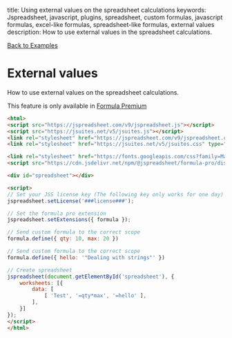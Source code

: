 title: Using external values on the spreadsheet calculations
keywords: Jspreadsheet, javascript, plugins, spreadsheet, custom formulas, javascript formulas, excel-like formulas, spreadsheet-like formulas, external values
description: How to use external values in the spreadsheet calculations.

[Back to Examples](/docs/v9/examples "Back to the examples section")

# External values

How to use external values on the spreadsheet calculations. 

This feature is only available in [Formula Premium](/products/formulas) 

```html
<html>
<script src="https://jspreadsheet.com/v9/jspreadsheet.js"></script>
<script src="https://jsuites.net/v5/jsuites.js"></script>
<link rel="stylesheet" href="https://jspreadsheet.com/v9/jspreadsheet.css" type="text/css" />
<link rel="stylesheet" href="https://jsuites.net/v5/jsuites.css" type="text/css" />

<link rel="stylesheet" href="https://fonts.googleapis.com/css?family=Material+Icons" />
<script src="https://cdn.jsdelivr.net/npm/@jspreadsheet/formula-pro/dist/index.min.js"></script>

<div id="spreadsheet"></div>

<script>
// Set your JSS license key (The following key only works for one day)
jspreadsheet.setLicense('###license###');

// Set the formula pro extension
jspreadsheet.setExtensions({ formula });

// Send custom formula to the correct scope
formula.define({ qty: 10, max: 20 })

// Send custom formula to the correct scope
formula.define({ hello: '"Dealing with strings"' })

// Create spreadsheet
jspreadsheet(document.getElementById('spreadsheet'), {
    worksheets: [{
        data: [
            [ 'Test', '=qty*max', '=hello' ],
        ],
    }]
});
</script>
</html>
```
 

